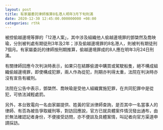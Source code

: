 ```yaml
---
layout: post
title: 有家屬委託律師推算8名港人明年3月下旬刑滿
date: 2020-12-30 12:45:00.000000000 +08:00
categories: rthk
---
```


被控偷越邊境等罪的「12港人案」，其中涉及組織他人偷越邊境罪的鄧棨然及喬映瑜，分別被判處有期徒刑3年及2年；涉及偷越邊境罪的8名港人，則被判有期徒刑7個月。有家屬委託的律師按刑期推算，偷越邊境罪成的8人應在明年3月24日刑滿。

有關律師回應今次判決時表示，如果只在結夥偷渡中購買或駕駛船隻，絕不構成組織偷越邊境罪，即使構成犯罪，兩人作為從犯，刑期亦判得太重，法院在判決時亦沒有宣告有緩刑。

法院在公告中表示，鄧棨然、喬映瑜是受他人組織實施犯罪，在共同犯罪中是從犯，可依法減輕處罰。

另外，本台致電向一名由家屬提供、姓黃的官派律師查詢，是否其中一名當事人的律師、有否為被告爭取緩刑等，對訪回應說，官方已就具體案件情況發出通布，由於無法確認記者身份，不便接受訪問，亦不便談及具體案情，叫記者向官方渠道申請採訪。
